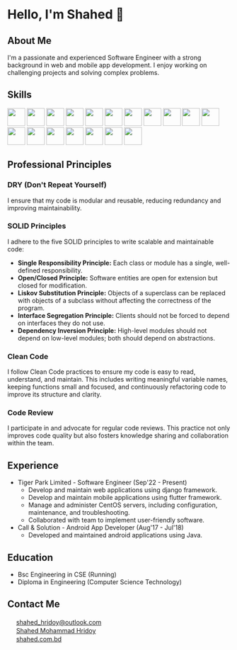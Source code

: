 # Hello, I'm Shahed 👋

## About Me
I'm a passionate and experienced Software Engineer with a strong background in web and mobile app development. I enjoy working on challenging projects and solving complex problems.

## Skills
<img src="https://skillicons.dev/icons?i=py" height="40" /> <img src="https://skillicons.dev/icons?i=dart" height="40" /> <img src="https://skillicons.dev/icons?i=c" height="40" /> <img src="https://skillicons.dev/icons?i=cpp" height="40" /> <img src="https://skillicons.dev/icons?i=java" height="40" />  <img src="https://skillicons.dev/icons?i=androidstudio" height="40" /> <img src="https://skillicons.dev/icons?i=django" height="40" /> <img src="https://skillicons.dev/icons?i=flutter" height="40" /> <img src="https://skillicons.dev/icons?i=angular" height="40" /> <img src="https://skillicons.dev/icons?i=git" height="40" /> <img src="https://skillicons.dev/icons?i=github" height="40" /> <img src="https://skillicons.dev/icons?i=postgres" height="40" /> <img src="https://skillicons.dev/icons?i=mysql" height="40" /> <img src="https://skillicons.dev/icons?i=aws" height="40" /> <img src="https://skillicons.dev/icons?i=nginx" height="40" /> <img src="https://skillicons.dev/icons?i=bash" height="40" /> <img src="https://skillicons.dev/icons?i=bootstrap" height="40" /> <img src="https://skillicons.dev/icons?i=css" height="40" />

## Professional Principles
### DRY (Don't Repeat Yourself)
I ensure that my code is modular and reusable, reducing redundancy and improving maintainability.
### SOLID Principles
I adhere to the five SOLID principles to write scalable and maintainable code:
- **Single Responsibility Principle:** Each class or module has a single, well-defined responsibility.
- **Open/Closed Principle:** Software entities are open for extension but closed for modification.
- **Liskov Substitution Principle:** Objects of a superclass can be replaced with objects of a subclass without affecting the correctness of the program.
- **Interface Segregation Principle:** Clients should not be forced to depend on interfaces they do not use.
- **Dependency Inversion Principle:** High-level modules should not depend on low-level modules; both should depend on abstractions.
### Clean Code
I follow Clean Code practices to ensure my code is easy to read, understand, and maintain. This includes writing meaningful variable names, keeping functions small and focused, and continuously refactoring code to improve its structure and clarity.
### Code Review
I participate in and advocate for regular code reviews. This practice not only improves code quality but also fosters knowledge sharing and collaboration within the team.


## Experience
- Tiger Park Limited - Software Engineer (Sep'22 - Present)
  - Develop and maintain web applications using django framework.
  - Develop and maintain mobile applications using flutter framework.
  - Manage and administer CentOS servers, including configuration, maintenance, and troubleshooting.
  - Collaborated with team to implement user-friendly software.
- Call & Solution - Android App Developer (Aug'17 - Jul'18)
  - Developed and maintained android applications using Java.

## Education
- Bsc Engineering in CSE (Running)
- Diploma in Engineering (Computer Science Technology)

## Contact Me
<img src="https://cdn.worldvectorlogo.com/logos/mail-ios.svg" height="16" />  [shahed_hridoy@outlook.com](mailto:shahed_hridoy@outlook.com)  
<img src="https://skillicons.dev/icons?i=linkedin" height="16" />  [Shahed Mohammad Hridoy](https://www.linkedin.com/in/shahedmohammadhridoy/)  
<img src="https://cdn.worldvectorlogo.com/logos/microsoft-internet-explorer-mouse-pointer.svg" height="16" />  [shahed.com.bd](https://shahed.com.bd)
